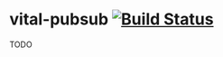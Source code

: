 vital-pubsub [![Build Status](https://travis-ci.org/kamichidu/vital-pubsub.svg?branch=master)](https://travis-ci.org/kamichidu/vital-pubsub)
====================================================================================================
TODO
